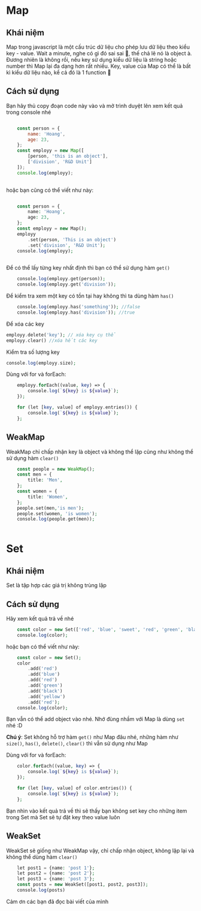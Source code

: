 # Map
## Khái niệm
Map trong javascript là một cấu trúc dữ liệu cho phép lưu dữ liệu theo kiểu key - value. Wait a minute, nghe có gì đó sai sai :thinking:, thế chả lẽ nó là object à. Đương nhiên là không rồi, nếu key sử dụng kiểu dữ liệu là string hoặc number thì Map lại đa dạng hơn rất nhiều. Key, value của Map có thể là bất kì kiểu dữ liệu nào, kể cả đó là 1 function :grimacing: 

## Cách sử dụng
Bạn hãy thủ copy đoạn code này vào và mở trình duyệt lên xem kết quả trong console nhé
```javascript

    const person = {
        name: 'Hoang',
        age: 23,
    };
    const employy = new Map([
        [person, 'this is an object'],
        ['division', 'R&D Unit']
    ]);
    console.log(employy);
    
```

hoặc bạn cũng có thể viết như này:
```php

    const person = {
        name: 'Hoang',
        age: 23,
    };
    const employy = new Map();
    employy
        .set(person, 'This is an object')
        .set('division', 'R&D Unit');
    console.log(employy);
    
```

Để có thể lấy từng key nhất định thì bạn có thể sử dụng hàm `get()`
```php
    console.log(employy.get(person));
    console.log(employy.get('division'));
```

Để kiểm tra xem một key có tồn tại hay không thì ta dùng hàm `has()`
```php
    console.log(employy.has('something')); //false
    console.log(employy.has('division')); //true
```

Để xóa các key
```php
employy.delete('key'); // xóa key cụ thể
employy.clear() //xóa hết các key
```
Kiểm tra số lượng key
```php
console.log(employy.size);
```

Dùng với for và forEach:
```php
    employy.forEach((value, key) => {
        console.log(`${key} is ${value}`);
    });

    for (let [key, value] of employy.entries()) {
        console.log(`${key} is ${value}`);
    };
```

## WeakMap

WeakMap chỉ chấp nhận key là object và không thể lặp cũng như không thể sử dụng hàm `clear()`
```php
    const people = new WeakMap();
    const men = {
        title: 'Men',
    };
    const women = {
        title: 'Women',
    };
    people.set(men,'is men');
    people.set(women, 'is women');
    console.log(people.get(men));
    
```

# Set
## Khái niệm
Set là tập hợp các giá trị không trùng lặp

## Cách sử dụng

Hãy xem kết quả trả về nhé 
```php
    const color = new Set(['red', 'blue', 'sweet', 'red', 'green', 'black']);
    console.log(color);
```

hoặc bạn có thể viết như này:
```php
    const color = new Set();
    color
        .add('red')
        .add('blue')
        .add('red')
        .add('green')
        .add('black')
        .add('yellow')
        .add('red');
    console.log(color);
```

Bạn vẫn có thể add object vào nhé. Nhớ đùng nhầm với Map là dùng `set` nhé :D

**Chú ý**: Set không hỗ trợ hàm `get()` như Map đâu nhé, những hàm như `size()`, `has()`, `delete()`, `clear()` thì vẫn sử dụng như Map

Dùng với for và forEach:

```php
    color.forEach((value, key) => {
        console.log(`${key} is ${value}`);
    });

    for (let [key, value] of color.entries()) {
        console.log(`${key} is ${value}`);
    };
```

Bạn nhìn vào kết quả trả về thì sẽ thấy bạn không set key cho những item trong Set mà Set sẽ tự đặt key theo value luôn

## WeakSet
WeakSet sẽ giống như WeakMap vậy, chỉ chấp nhận object, không lặp lại và không thể dùng hàm `clear()`

```php
    let post1 = {name: 'post 1'};
    let post2 = {name: 'post 2'};
    let post3 = {name: 'post 3'};
    const posts = new WeakSet([post1, post2, post3]);
    console.log(posts)
```


Cảm ơn các bạn đã đọc bài viết của mình